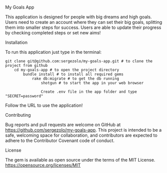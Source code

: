 My Goals App

This application is designed for people with big dreams and high goals. 
Users need to create an account where they can set their big goals, splitting them into smaller steps for success. Users are able to update their progress by checking completed steps or set new aims! 

Installation

To run this application just type in the terminal:

    git clone git@github.com:sergezolo/my-goals-app.git # to clone the project from github
        cd my-goals-app # to open the project directory
            bundle install # to install all required gems
                rake db:migrate # to get the db running
                    shotgun # to start the app in your web browser
                    
                    Create .env file in the app folder and type "SECRET=password"

Follow the URL to use the application!

Contributing

Bug reports and pull requests are welcome on GitHub at https://github.com/sergezolo/my-goals-app. This project is intended to be a safe, welcoming space for collaboration, and contributors are expected to adhere to the Contributor Covenant code of conduct.

License

The gem is available as open source under the terms of the MIT License.
https://opensource.org/licenses/MIT

